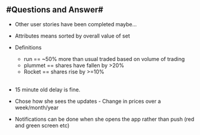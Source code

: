 #Questions and Answer#
---
 - Other user stories have been completed maybe...

 - Attributes means sorted by overall value of set

 - Definitions
 	- run == ~50% more than usual traded based on volume of trading
 	- plummet == shares have fallen by >20%
 	- Rocket == shares rise by >=10%
 <br><br>
 	

 - 15 minute old delay is fine.

 - Chose how she sees the updates - Change in prices over a week/month/year

 - Notifications can be done when she opens the app rather than push (red and green screen etc)